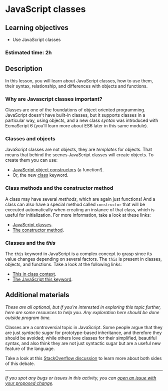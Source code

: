 # JavaScript classes

## Learning objectives
- Use JavaScript classes

### Estimated time: 2h

## Description 

In this lesson, you will learn about JavaScript classes, how to use them, their syntax, relationship, and differences with objects and functions.

### Why are Javascript classes important?

Classes are one of the foundations of object oriented programming. JavaScript doesn't have built-in classes, but it supports classes in a particular way, using objects, and a new class *syntax* was introduced with EcmaScript 6 (you'll learn more about ES6 later in this same module).

### Classes and objects

JavaScript classes are not objects, they are *templates* for objects. That means that behind the scenes JavaScript classes will create objects. To create them you can use:
- [JavaScript object constructors](https://www.w3schools.com/JS/js_object_constructors.asp) (a function!).
- Or, the new [class](https://developer.mozilla.org/en-US/docs/Web/JavaScript/Reference/Classes) keyword.

### Class methods and the constructor method

A class may have several *methods*, which are again just functions! And a class can also have a special method called `constructor` that will be executed automatically when creating an instance of that class, which is useful for initialization. For more information, take a look at these links:

- [JavaScript classes](https://www.w3schools.com/js/js_classes.asp).
- [The constructor method](https://developer.mozilla.org/en-US/docs/Web/JavaScript/Reference/Classes#constructor).

### Classes and the *this*

The `this` keyword in JavaScript is a complex concept to grasp since its value changes depending on several factors. The `this` is present in classes, objects, and functions. Take a look at the following links:

- [This in class context](https://developer.mozilla.org/en-US/docs/Web/JavaScript/Reference/Operators/this#class_context).
- [The JavaScript this keyword](https://www.w3schools.com/Js/js_this.asp).

## Additional materials

*These are all optional, but if you're interested in exploring this topic further, here are some resources to help you. Any exploration here should be done outside program time.*

Classes are a controversial topic in JavaScript. Some people argue that they are just *syntactic sugar* for prototype-based inheritance, and therefore they should be avoided; while others love classes for their simplified, beautiful syntax, and also think they are not just syntactic sugar but are a useful new feature of the language.

Take a look at this [StackOverflow discussion](https://stackoverflow.com/questions/36419713/are-es6-classes-just-syntactic-sugar-for-the-prototypal-pattern-in-javascript) to learn more about both sides of this debate.

------

_If you spot any bugs or issues in this activity, you can [open an issue with your proposed change](https://github.com/microverseinc/curriculum-transversal-skills/blob/main/git-github/articles/open_issue.md)._